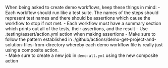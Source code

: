 When being asked to create demo workflows, keep these things in mind:
    - Each workflow should run like a test suite.  The names of the steps should represent test names and there should be assertions which cause the workflow to stop if not met.
    - Each workflow must have a summary section which prints out all of the tests, their assertions, and the result
    - Use .testing/assert/action.yml action when making assertions
    - Make sure to follow the pattern established in ./github/actions/demo-get-project-and-solution-files-from-directory whereby each demo workflow file is really just using a composite action.  
    - Make sure to create a new job in `demo-all.yml` using the new composite action